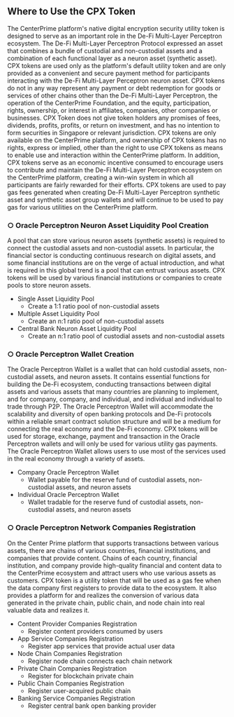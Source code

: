 ## Where to Use the CPX Token

The CenterPrime platform's native digital encryption security utility token is designed to serve as an important role in the De-Fi Multi-Layer Perceptron ecosystem. The De-Fi Multi-Layer Perceptron Protocol expressed an asset that combines a bundle of custodial and non-custodial assets and a combination of each functional layer as a neuron asset (synthetic asset).
CPX tokens are used only as the platform's default utility token and are only provided as a convenient and secure payment method for participants interacting with the De-Fi Multi-Layer Perceptron neuron asset. CPX tokens do not in any way represent any payment or debt redemption for goods or services of other chains other than the De-Fi Multi-Layer Perceptron, the operation of the CenterPrime Foundation, and the equity, participation, rights, ownership, or interest in affiliates, companies, other companies or businesses. CPX Token does not give token holders any promises of fees, dividends, profits, profits, or return on investment, and has no intention to form securities in Singapore or relevant jurisdiction. CPX tokens are only available on the CenterPrime platform, and ownership of CPX tokens has no rights, express or implied, other than the right to use CPX tokens as means to enable use and interaction within the CenterPrime platform.
In addition, CPX tokens serve as an economic incentive consumed to encourage users to contribute and maintain the De-Fi Multi-Layer Perceptron ecosystem on the CenterPrime platform, creating a win-win system in which all participants are fairly rewarded for their efforts. CPX tokens are used to pay gas fees generated when creating De-Fi Multi-Layer Perceptron synthetic asset and synthetic asset group wallets and will continue to be used to pay gas for various utilities on the CenterPrime platform.

### ○ Oracle Perceptron Neuron Asset Liquidity Pool Creation
A pool that can store various neuron assets (synthetic assets) is required to connect the custodial assets and non-custodial assets. In particular, the financial sector is conducting continuous research on digital assets, and some financial institutions are on the verge of actual introduction, and what is required in this global trend is a pool that can entrust various assets. CPX tokens will be used by various financial institutions or companies to create pools to store neuron assets.

- Single Asset Liquidity Pool
  - Create a 1:1 ratio pool of non-custodial assets
- Multiple Asset Liquidity Pool
  - Create an n:1 ratio pool of non-custodial assets
- Central Bank Neuron Asset Liquidity Pool
  - Create an n:1 ratio pool of custodial assets and non-custodial assets

### ○ Oracle Perceptron Wallet Creation
The Oracle Perceptron Wallet is a wallet that can hold custodial assets, non-custodial assets, and neuron assets. It contains essential functions for building the De-Fi ecosystem, conducting transactions between digital assets and various assets that many countries are planning to implement, and for company, company, and individual, and individual and individual to trade through P2P. The Oracle Perceptron Wallet will accommodate the scalability and diversity of open banking protocols and De-Fi protocols within a reliable smart contract solution structure and will be a medium for connecting the real economy and the De-Fi economy. CPX tokens will be used for storage, exchange, payment and transaction in the Oracle Perceptron wallets and will only be used for various utility gas payments. The Oracle Perceptron Wallet allows users to use most of the services used in the real economy through a variety of assets.

- Company Oracle Perceptron Wallet
  - Wallet payable for the reserve fund of custodial assets, non-custodial assets, and neuron assets
- Individual Oracle Perceptron Wallet
  - Wallet tradable for the reserve fund of custodial assets, non-custodial assets, and neuron assets

### ○ Oracle Perceptron Network Companies Registration
On the Center Prime platform that supports transactions between various assets, there are chains of various countries, financial institutions, and companies that provide content. Chains of each country, financial institution, and company provide high-quality financial and content data to the CenterPrime ecosystem and attract users who use various assets as customers. CPX token is a utility token that will be used as a gas fee when the data company first registers to provide data to the ecosystem. It also provides a platform for and realizes the conversion of various data generated in the private chain, public chain, and node chain into real valuable data and realizes it.

- Content Provider Companies Registration 
  - Register content providers consumed by users
- App Service Companies Registration
  - Register app services that provide actual user data
- Node Chain Companies Registration
  - Register node chain connects each chain network
- Private Chain Companies Registration
  - Register for blockchain private chain
- Public Chain Companies Registration
  - Register user-acquired public chain
- Banking Service Companies Registration
  - Register central bank open banking provider
